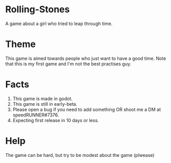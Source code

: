 # Rolling-Stones
A game about a girl who tried to leap through time.

# Theme
This game is aimed towards people who just want to have a good time. Note that this is my first game and I'm not the best practises guy.

# Facts

1. This game is made in godot.
2. This game is still in early-beta.
3. Please open a bug if you need to add something OR shoot me a DM at speedRUNNER#7376.
4. Expecting first release in 10 days or less.

# Help
The game can be hard, but try to be modest about the game (plwease)
